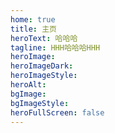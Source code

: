 ```yaml
---
home: true
title: 主页
heroText: 哈哈哈
tagline: HHH哈哈哈HHH
heroImage: 
heroImageDark: 
heroImageStyle: 
heroAlt: 
bgImage: 
bgImageStyle: 
heroFullScreen: false
---
```

